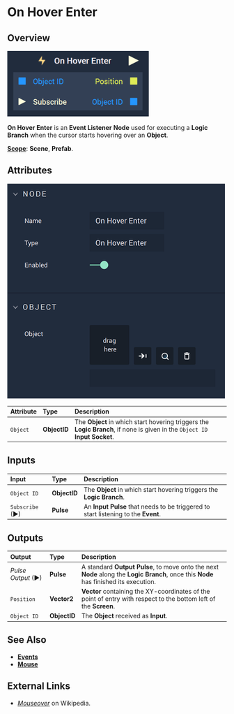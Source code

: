 # On Hover Enter

## Overview

![The On Hover Enter Node.](../../../.gitbook/assets/onhoverenterupdatedimage.png)

**On Hover Enter** is an **Event Listener** **Node** used for executing a **Logic Branch** when the cursor starts hovering over an **Object**.

[**Scope**](../../overview.md#scopes): **Scene**, **Prefab**.

## Attributes

![The On Hover Enter Node Attributes.](../../../.gitbook/assets/onhoverenterattributes.png)

| Attribute | Type | Description |
| :--- | :--- | :--- |
| `Object` | **ObjectID** | The **Object** in which start hovering triggers the **Logic Branch**, if none is given in the `Object ID` **Input Socket**. |

## Inputs

| Input | Type | Description |
| :--- | :--- | :--- |
| `Object ID` | **ObjectID** | The **Object** in which start hovering triggers the **Logic Branch**. |
| `Subscribe` (►)|**Pulse** | An **Input Pulse** that needs to be triggered to start listening to the **Event**. |

## Outputs

| Output | Type | Description |
| :--- | :--- | :--- |
| _Pulse Output_ \(►\) | **Pulse** | A standard **Output Pulse**, to move onto the next **Node** along the **Logic Branch**, once this **Node** has finished its execution. |
| `Position` | **Vector2** | **Vector** containing the XY-coordinates of the point of entry with respect to the bottom left of the **Screen**. |
| `Object ID` | **ObjectID** | The **Object** received as **Input**. |

## See Also

* [**Events**](../)
* [**Mouse**](./)

## External Links

* [_Mouseover_](https://en.wikipedia.org/wiki/Mouseover) on Wikipedia.

